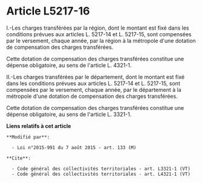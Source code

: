 # Article L5217-16

I.-Les charges transférées par la région, dont le montant est fixé dans les conditions prévues aux articles L. 5217-14 et L.
5217-15, sont compensées par le versement, chaque année, par la région à la métropole d'une dotation de compensation des
charges transférées. 

Cette dotation de compensation des charges transférées constitue une dépense obligatoire, au sens de l'article L. 4321-1. 

II.-Les charges transférées par le département, dont le montant est fixé dans les conditions prévues aux articles L. 5217-14
et L. 5217-15, sont compensées par le versement, chaque année, par le département à la métropole d'une dotation de
compensation des charges transférées. 

Cette dotation de compensation des charges transférées constitue une dépense obligatoire, au sens de l'article L. 3321-1.

**Liens relatifs à cet article**

	**Modifié par**:

	  - Loi n°2015-991 du 7 août 2015 - art. 133 (M)

	**Cite**:

	  - Code général des collectivités territoriales - art. L3321-1 (VT)
	  - Code général des collectivités territoriales - art. L4321-1 (VT)

